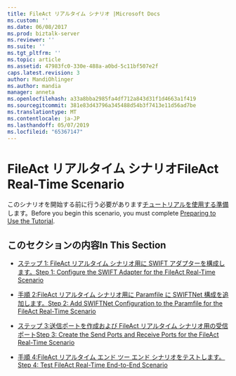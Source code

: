 ```yaml
---
title: FileAct リアルタイム シナリオ |Microsoft Docs
ms.custom: ''
ms.date: 06/08/2017
ms.prod: biztalk-server
ms.reviewer: ''
ms.suite: ''
ms.tgt_pltfrm: ''
ms.topic: article
ms.assetid: 47983fc0-330e-488a-a0bd-5c11bf507e2f
caps.latest.revision: 3
author: MandiOhlinger
ms.author: mandia
manager: anneta
ms.openlocfilehash: a33a8bba2985fa4df712a843d31f1d4663a1f419
ms.sourcegitcommit: 381e83d43796a345488d54b3f7413e11d56ad7be
ms.translationtype: MT
ms.contentlocale: ja-JP
ms.lasthandoff: 05/07/2019
ms.locfileid: "65367147"
---
```

# <a name="fileact-real-time-scenario"></a><span data-ttu-id="c5acf-102">FileAct リアルタイム シナリオ</span><span class="sxs-lookup"><span data-stu-id="c5acf-102">FileAct Real-Time Scenario</span></span>
<span data-ttu-id="c5acf-103">このシナリオを開始する前に行う必要があります[チュートリアルを使用する準備](../../adapters-and-accelerators/fileact-interact/preparing-to-use-the-tutorial1.md)します。</span><span class="sxs-lookup"><span data-stu-id="c5acf-103">Before you begin this scenario, you must complete [Preparing to Use the Tutorial](../../adapters-and-accelerators/fileact-interact/preparing-to-use-the-tutorial1.md).</span></span>  
  
## <a name="in-this-section"></a><span data-ttu-id="c5acf-104">このセクションの内容</span><span class="sxs-lookup"><span data-stu-id="c5acf-104">In This Section</span></span>  
  
-   [<span data-ttu-id="c5acf-105">ステップ 1: FileAct リアルタイム シナリオ用に SWIFT アダプターを構成します。</span><span class="sxs-lookup"><span data-stu-id="c5acf-105">Step 1: Configure the SWIFT Adapter for the FileAct Real-Time Scenario</span></span>](../../adapters-and-accelerators/fileact-interact/step-1-configure-the-swift-adapter-for-the-fileact-real-time-scenario.md)  
  
-   [<span data-ttu-id="c5acf-106">手順 2:FileAct リアルタイム シナリオ用に Paramfile に SWIFTNet 構成を追加します。</span><span class="sxs-lookup"><span data-stu-id="c5acf-106">Step 2: Add SWIFTNet Configuration to the Paramfile for the FileAct Real-Time Scenario</span></span>](../../adapters-and-accelerators/fileact-interact/step-2-add-swiftnet-configuration-to-paramfile-for-fileact-real-time-scenario.md)  
  
-   [<span data-ttu-id="c5acf-107">ステップ 3:送信ポートを作成および FileAct リアルタイム シナリオ用の受信ポート</span><span class="sxs-lookup"><span data-stu-id="c5acf-107">Step 3: Create the Send Ports and Receive Ports for the FileAct Real-Time Scenario</span></span>](../../adapters-and-accelerators/fileact-interact/step-3-create-the-send-ports-and-receive-ports-for-fileact-real-time-scenario.md)  
  
-   [<span data-ttu-id="c5acf-108">手順 4:FileAct リアルタイム エンド ツー エンド シナリオをテストします。</span><span class="sxs-lookup"><span data-stu-id="c5acf-108">Step 4: Test FileAct Real-Time End-to-End Scenario</span></span>](../../adapters-and-accelerators/fileact-interact/step-4-test-fileact-real-time-end-to-end-scenario.md)